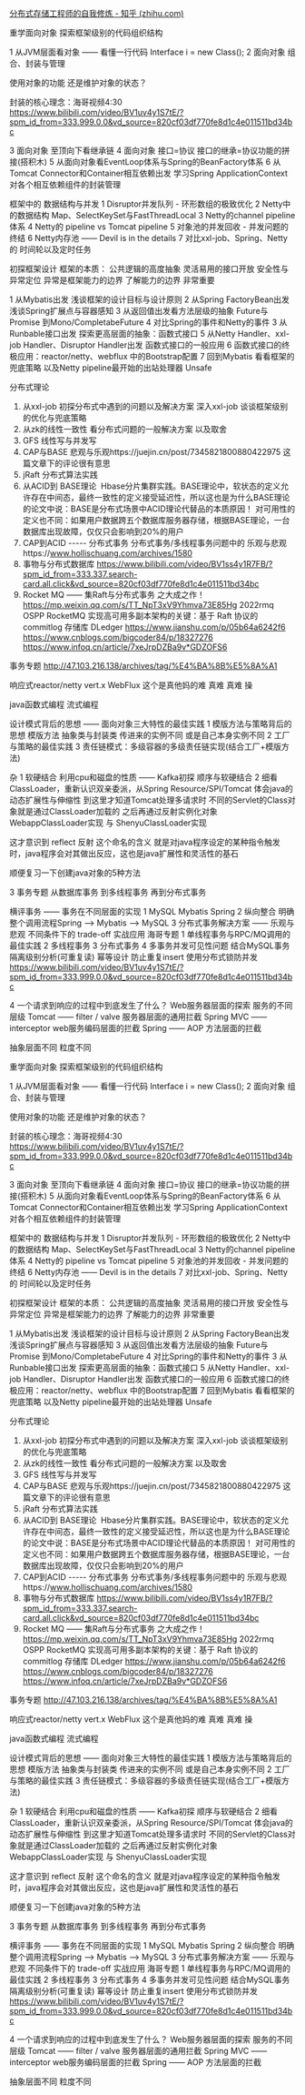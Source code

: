 [分布式存储工程师的自我修炼 - 知乎 (zhihu.com)](https://zhuanlan.zhihu.com/p/605385509)

重学面向对象 探索框架级别的代码组织结构

1 从JVM层面看对象 ——  看懂一行代码 Interface i = new Class(); 
2 面向对象 组合、封装与管理

使用对象的功能 还是维护对象的状态？

封装的核心理念：海哥视频4:30 https://www.bilibili.com/video/BV1uv4y1S7tE/?spm_id_from=333.999.0.0&vd_source=820cf03df770fe8d1c4e011511bd34bc


3 面向对象 至顶向下看继承链
4 面向对象 接口=协议 接口的继承=协议功能的拼接(搭积木)
5 从面向对象看EventLoop体系与Spring的BeanFactory体系
6 从Tomcat Connector和Container相互依赖出发 学习Spring ApplicationContext对各个相互依赖组件的封装管理


框架中的 数据结构与并发
1 Disruptor并发队列 - 环形数组的极致优化
2 Netty中的数据结构 Map、SelectKeySet与FastThreadLocal
3 Netty的channel pipeline体系
4 Netty的 pipeline vs Tomcat pipeline
5 对象池的并发回收 - 并发问题的终结
6 Netty内存池 —— Devil is in the details
7 对比xxl-job、Spring、Netty的 时间轮以及定时任务

初探框架设计
框架的本质：
    公共逻辑的高度抽象
    灵活易用的接口开放 
    安全性与异常定位 异常是框架能力的边界 了解能力的边界 非常重要
    
1 从Mybatis出发 浅谈框架的设计目标与设计原则
2 从Spring FactoryBean出发 浅谈Spring扩展点与容器感知
3 从返回值出发看方法层级的抽象 Future与Promise  到Mono/CompletabeFuture
4 对比Spring的事件和Netty的事件
3 从Runbable接口出发 探索更高层面的抽象：函数式接口
5 从Netty Handler、xxl-job Handler、Disruptor Handler出发 函数式接口的一般应用
6 函数式接口的终极应用：reactor/netty、webflux 中的Bootstrap配置
7 回到Mybatis 看看框架的兜底策略
以及Netty pipeline最开始的出站处理器 Unsafe

分布式理论
1. 从xxl-job 初探分布式中遇到的问题以及解决方案
深入xxl-job 谈谈框架级别的优化与兜底策略
2. 从zk的线性一致性 看分布式问题的一般解决方案 以及取舍
3. GFS 线性写与并发写
4. CAP与BASE 悲观与乐观https://juejin.cn/post/7345821800880422975 这篇文章下的评论很有意思
5. jRaft 分布式算法实践
6. 从ACID到 BASE理论  Hbase分片集群实践。BASE理论中，软状态的定义允许存在中间态，最终一致性的定义接受延迟性，所以这也是为什么BASE理论的论文中说：BASE是分布式场景中ACID理论代替品的本质原因！ 对可用性的定义也不同：如果用户数据跨五个数据库服务器存储，根据BASE理论，一台数据库出现故障，仅仅只会影响到20%的用户
7. CAP到ACID ----- 分布式事务 分布式事务/多线程事务问题中的 乐观与悲观https://www.hollischuang.com/archives/1580
8. 事物与分布式数据库 https://www.bilibili.com/video/BV1ss4y1R7FB/?spm_id_from=333.337.search-card.all.click&vd_source=820cf03df770fe8d1c4e011511bd34bc
9. Rocket MQ —— 集Raft与分布式事务 之大成之作！
https://mp.weixin.qq.com/s/TT_NpT3xV9Yhmva73E85Hg
2022rmq OSPP
RocketMQ 实现高可用多副本架构的关键：基于 Raft 协议的 commitlog 存储库 DLedger
https://www.jianshu.com/p/05b64a6242f6
https://www.cnblogs.com/bigcoder84/p/18327276
https://www.infoq.cn/article/7xeJrpDZBa9v*GDZOFS6



事务专题
http://47.103.216.138/archives/tag/%E4%BA%8B%E5%8A%A1


响应式reactor/netty  vert.x  WebFlux
这个是真他妈的难 真难 真难 操

java函数式编程 流式编程

设计模式背后的思想 —— 面向对象三大特性的最佳实践
1 模版方法与策略背后的思想
模版方法 抽象类与封装类 传进来的实例不同 或是自己本身实例不同
2 工厂与策略的最佳实践
3 责任链模式：多级容器的多级责任链实现(结合工厂+模版方法)



杂
1 软硬结合 利用cpu和磁盘的性质 —— Kafka初探 顺序与软硬结合
2 细看ClassLoader，重新认识双亲委派，从Spring Resource/SPI/Tomcat 体会java的动态扩展性与伸缩性
到这里才知道Tomcat处理多请求时 不同的Servlet的Class对象就是通过ClassLoader加载的 之后再通过反射实例化对象
WebappClassLoader实现 与 ShenyuClassLoader实现

这才意识到 reflect 反射 这个命名的含义 就是对java程序设定的某种指令触发时，java程序会对其做出反应，这也是java扩展性和灵活性的基石

顺便复习一下创建java对象的5种方法


3 事务专题 从数据库事务 到多线程事务 再到分布式事务

横评事务 —— 事务在不同层面的实现
    1 MySQL Mybatis Spring
    2 纵向整合 明确整个调用流程Spring —> Mybatis —> MySQL
    3 分布式事务解决方案 —— 乐观与悲观 不同条件下的 trade-off
实战应用 海哥专题
    1 单线程事务与RPC/MQ调用的最佳实践
    2 多线程事务
    3 分布式事务
    4 多事务并发可见性问题 结合MySQL事务隔离级别分析(可重复读)
幂等设计 防止重复insert 使用分布式锁防并发
https://www.bilibili.com/video/BV1uv4y1S7tE/?spm_id_from=333.999.0.0&vd_source=820cf03df770fe8d1c4e011511bd34bc

4 一个请求到响应的过程中到底发生了什么？
Web服务器层面的探索 服务的不同层级
Tomcat —— filter / valve         服务器层面的通用拦截
Spring MVC —— interceptor      web服务编码层面的拦截
Spring —— AOP         方法层面的拦截

抽象层面不同 粒度不同





重学面向对象 探索框架级别的代码组织结构

1 从JVM层面看对象 ——  看懂一行代码 Interface i = new Class(); 
2 面向对象 组合、封装与管理

使用对象的功能 还是维护对象的状态？

封装的核心理念：海哥视频4:30 https://www.bilibili.com/video/BV1uv4y1S7tE/?spm_id_from=333.999.0.0&vd_source=820cf03df770fe8d1c4e011511bd34bc


3 面向对象 至顶向下看继承链
4 面向对象 接口=协议 接口的继承=协议功能的拼接(搭积木)
5 从面向对象看EventLoop体系与Spring的BeanFactory体系
6 从Tomcat Connector和Container相互依赖出发 学习Spring ApplicationContext对各个相互依赖组件的封装管理


框架中的 数据结构与并发
1 Disruptor并发队列 - 环形数组的极致优化
2 Netty中的数据结构 Map、SelectKeySet与FastThreadLocal
3 Netty的channel pipeline体系
4 Netty的 pipeline vs Tomcat pipeline
5 对象池的并发回收 - 并发问题的终结
6 Netty内存池 —— Devil is in the details
7 对比xxl-job、Spring、Netty的 时间轮以及定时任务

初探框架设计
框架的本质：
    公共逻辑的高度抽象
    灵活易用的接口开放 
    安全性与异常定位 异常是框架能力的边界 了解能力的边界 非常重要
    
1 从Mybatis出发 浅谈框架的设计目标与设计原则
2 从Spring FactoryBean出发 浅谈Spring扩展点与容器感知
3 从返回值出发看方法层级的抽象 Future与Promise  到Mono/CompletabeFuture
4 对比Spring的事件和Netty的事件
3 从Runbable接口出发 探索更高层面的抽象：函数式接口
5 从Netty Handler、xxl-job Handler、Disruptor Handler出发 函数式接口的一般应用
6 函数式接口的终极应用：reactor/netty、webflux 中的Bootstrap配置
7 回到Mybatis 看看框架的兜底策略
以及Netty pipeline最开始的出站处理器 Unsafe

分布式理论
1. 从xxl-job 初探分布式中遇到的问题以及解决方案
深入xxl-job 谈谈框架级别的优化与兜底策略
2. 从zk的线性一致性 看分布式问题的一般解决方案 以及取舍
3. GFS 线性写与并发写
4. CAP与BASE 悲观与乐观https://juejin.cn/post/7345821800880422975 这篇文章下的评论很有意思
5. jRaft 分布式算法实践
6. 从ACID到 BASE理论  Hbase分片集群实践。BASE理论中，软状态的定义允许存在中间态，最终一致性的定义接受延迟性，所以这也是为什么BASE理论的论文中说：BASE是分布式场景中ACID理论代替品的本质原因！ 对可用性的定义也不同：如果用户数据跨五个数据库服务器存储，根据BASE理论，一台数据库出现故障，仅仅只会影响到20%的用户
7. CAP到ACID ----- 分布式事务 分布式事务/多线程事务问题中的 乐观与悲观https://www.hollischuang.com/archives/1580
8. 事物与分布式数据库 https://www.bilibili.com/video/BV1ss4y1R7FB/?spm_id_from=333.337.search-card.all.click&vd_source=820cf03df770fe8d1c4e011511bd34bc
9. Rocket MQ —— 集Raft与分布式事务 之大成之作！
https://mp.weixin.qq.com/s/TT_NpT3xV9Yhmva73E85Hg
2022rmq OSPP
RocketMQ 实现高可用多副本架构的关键：基于 Raft 协议的 commitlog 存储库 DLedger
https://www.jianshu.com/p/05b64a6242f6
https://www.cnblogs.com/bigcoder84/p/18327276
https://www.infoq.cn/article/7xeJrpDZBa9v*GDZOFS6



事务专题
http://47.103.216.138/archives/tag/%E4%BA%8B%E5%8A%A1


响应式reactor/netty  vert.x  WebFlux
这个是真他妈的难 真难 真难 操

java函数式编程 流式编程

设计模式背后的思想 —— 面向对象三大特性的最佳实践
1 模版方法与策略背后的思想
模版方法 抽象类与封装类 传进来的实例不同 或是自己本身实例不同
2 工厂与策略的最佳实践
3 责任链模式：多级容器的多级责任链实现(结合工厂+模版方法)



杂
1 软硬结合 利用cpu和磁盘的性质 —— Kafka初探 顺序与软硬结合
2 细看ClassLoader，重新认识双亲委派，从Spring Resource/SPI/Tomcat 体会java的动态扩展性与伸缩性
到这里才知道Tomcat处理多请求时 不同的Servlet的Class对象就是通过ClassLoader加载的 之后再通过反射实例化对象
WebappClassLoader实现 与 ShenyuClassLoader实现

这才意识到 reflect 反射 这个命名的含义 就是对java程序设定的某种指令触发时，java程序会对其做出反应，这也是java扩展性和灵活性的基石

顺便复习一下创建java对象的5种方法


3 事务专题 从数据库事务 到多线程事务 再到分布式事务

横评事务 —— 事务在不同层面的实现
    1 MySQL Mybatis Spring
    2 纵向整合 明确整个调用流程Spring —> Mybatis —> MySQL
    3 分布式事务解决方案 —— 乐观与悲观 不同条件下的 trade-off
实战应用 海哥专题
    1 单线程事务与RPC/MQ调用的最佳实践
    2 多线程事务
    3 分布式事务
    4 多事务并发可见性问题 结合MySQL事务隔离级别分析(可重复读)
幂等设计 防止重复insert 使用分布式锁防并发
https://www.bilibili.com/video/BV1uv4y1S7tE/?spm_id_from=333.999.0.0&vd_source=820cf03df770fe8d1c4e011511bd34bc

4 一个请求到响应的过程中到底发生了什么？
Web服务器层面的探索 服务的不同层级
Tomcat —— filter / valve         服务器层面的通用拦截
Spring MVC —— interceptor      web服务编码层面的拦截
Spring —— AOP         方法层面的拦截

抽象层面不同 粒度不同